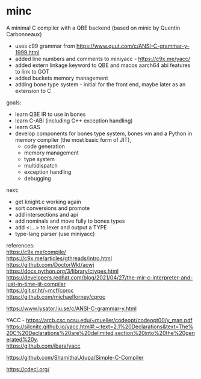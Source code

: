 # minc
A minimal C compiler with a QBE backend (based on minic by Quentin Carbonneaux)

- uses c99 grammar from https://www.quut.com/c/ANSI-C-grammar-y-1999.html
- added line numbers and comments to miniyacc - https://c9x.me/yacc/
- added extern linkage keyword to QBE and macos aarch64 abi features to link to GOT
- added buckets memory management
- adding bone type system - initial for the front end, maybe later as an extension to C

goals:
- learn QBE IR to use in bones
- learn C-ABI (including C++ exception handling)
- learn GAS
- develop components for bones type system, bones vm and a Python in memory compiler (the most basic form of JIT),
  - code generation
  - memory management
  - type system
  - multidispatch
  - exception handling
  - debugging

next:
- get knight.c working again
- sort conversions and promote
- add intersections and api
- add nominals and move fully to bones types
- add <:...> to lexer and output a TYPE
- type-lang parser (use miniyacc)

references: \
https://c9x.me/compile/ \
https://c9x.me/articles/gthreads/intro.html \
https://github.com/DoctorWkt/acwj \
https://docs.python.org/3/library/ctypes.html \
https://developers.redhat.com/blog/2021/04/27/the-mir-c-interpreter-and-just-in-time-jit-compiler \
https://git.sr.ht/~mcf/cproc \
https://github.com/michaelforney/cproc

https://www.lysator.liu.se/c/ANSI-C-grammar-y.html

YACC - https://arcb.csc.ncsu.edu/~mueller/codeopt/codeopt00/y_man.pdf \
https://silcnitc.github.io/yacc.html#:~:text=2.1%20Declarations&text=The%20C%20Declarations%20are%20delimited,section%20into%20the%20generated%20y. \
https://github.com/ibara/yacc

https://github.com/ShamithaUdupa/Simple-C-Compiler


https://cdecl.org/

